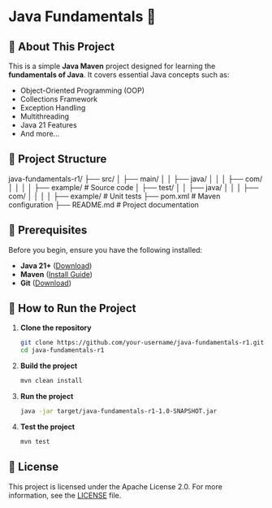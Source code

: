 # Java Fundamentals 🚀

## 📌 About This Project
This is a simple **Java Maven** project designed for learning the **fundamentals of Java**. It covers essential Java concepts such as:
- Object-Oriented Programming (OOP)
- Collections Framework
- Exception Handling
- Multithreading
- Java 21 Features
- And more...

## 📂 Project Structure
java-fundamentals-r1/
├── src/
│   ├── main/
│   │   ├── java/
│   │   │   ├── com/
│   │   │   │   ├── example/    # Source code
│   ├── test/
│   │   ├── java/
│   │   │   ├── com/
│   │   │   │   ├── example/    # Unit tests
├── pom.xml       # Maven configuration
├── README.md     # Project documentation



## 🔧 Prerequisites
Before you begin, ensure you have the following installed:
- **Java 21+** ([Download](https://jdk.java.net/))
- **Maven** ([Install Guide](https://maven.apache.org/install.html))
- **Git** ([Download](https://git-scm.com/downloads))

## 🚀 How to Run the Project
1. **Clone the repository**
   ```sh
   git clone https://github.com/your-username/java-fundamentals-r1.git
   cd java-fundamentals-r1
   ```

2. **Build the project**
   ```sh
   mvn clean install
   ```

3. **Run the project**
   ```sh
   java -jar target/java-fundamentals-r1-1.0-SNAPSHOT.jar
   ```

4. **Test the project**
   ```sh
   mvn test
   ```

## 📝 License
This project is licensed under the Apache License 2.0. For more information, see the [LICENSE](https://www.apache.org/licenses/LICENSE-2.0) file.